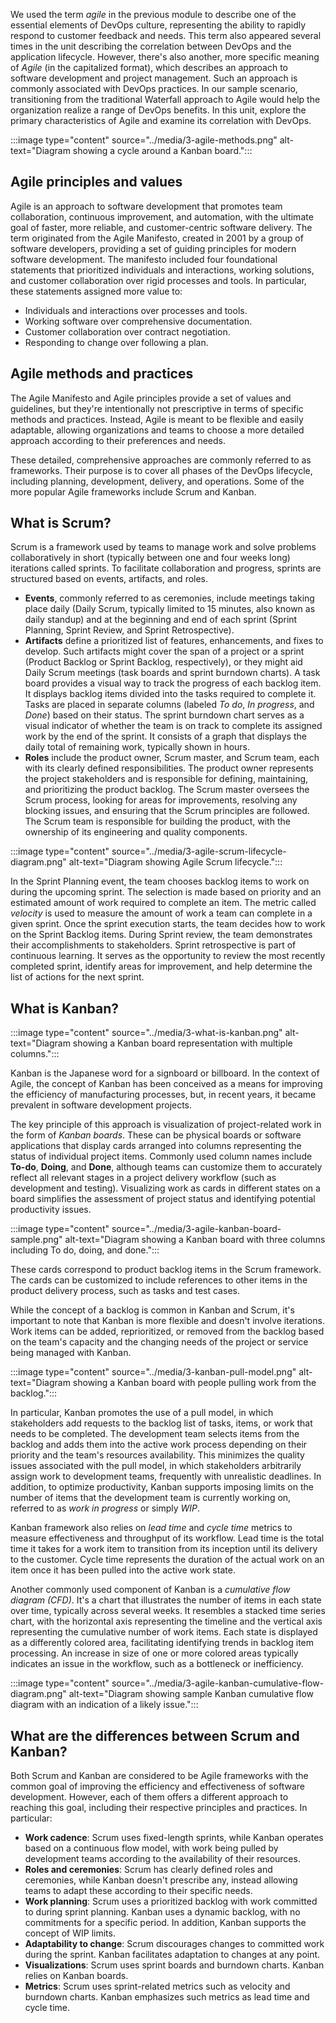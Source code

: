 We used the term *agile* in the previous module to describe one of the essential elements of DevOps culture, representing the ability to rapidly respond to customer feedback and needs. This term also appeared several times in the unit describing the correlation between DevOps and the application lifecycle. However, there's also another, more specific meaning of *Agile* (in the capitalized format), which describes an approach to software development and project management. Such an approach is commonly associated with DevOps practices. In our sample scenario, transitioning from the traditional Waterfall approach to Agile would help the organization realize a range of DevOps benefits. In this unit, explore the primary characteristics of Agile and examine its correlation with DevOps.

:::image type="content" source="../media/3-agile-methods.png" alt-text="Diagram showing a cycle around a Kanban board.":::

## Agile principles and values

Agile is an approach to software development that promotes team collaboration, continuous improvement, and automation, with the ultimate goal of faster, more reliable, and customer-centric software delivery. The term originated from the Agile Manifesto, created in 2001 by a group of software developers, providing a set of guiding principles for modern software development. The manifesto included four foundational statements that prioritized individuals and interactions, working solutions, and customer collaboration over rigid processes and tools. In particular, these statements assigned more value to:

- Individuals and interactions over processes and tools.
- Working software over comprehensive documentation.
- Customer collaboration over contract negotiation.
- Responding to change over following a plan.

## Agile methods and practices

The Agile Manifesto and Agile principles provide a set of values and guidelines, but they're intentionally not prescriptive in terms of specific methods and practices. Instead, Agile is meant to be flexible and easily adaptable, allowing organizations and teams to choose a more detailed approach according to their preferences and needs.

These detailed, comprehensive approaches are commonly referred to as frameworks. Their purpose is to cover all phases of the DevOps lifecycle, including planning, development, delivery, and operations. Some of the more popular Agile frameworks include Scrum and Kanban.

## What is Scrum?

Scrum is a framework used by teams to manage work and solve problems collaboratively in short (typically between one and four weeks long) iterations called sprints. To facilitate collaboration and progress, sprints are structured based on events, artifacts, and roles.

- **Events**, commonly referred to as ceremonies, include meetings taking place daily (Daily Scrum, typically limited to 15 minutes, also known as daily standup) and at the beginning and end of each sprint (Sprint Planning, Sprint Review, and Sprint Retrospective).
- **Artifacts** define a prioritized list of features, enhancements, and fixes to develop. Such artifacts might cover the span of a project or a sprint (Product Backlog or Sprint Backlog, respectively), or they might aid Daily Scrum meetings (task boards and sprint burndown charts). A task board provides a visual way to track the progress of each backlog item. It displays backlog items divided into the tasks required to complete it. Tasks are placed in separate columns (labeled *To do*, *In progress*, and *Done*) based on their status. The sprint burndown chart serves as a visual indicator of whether the team is on track to complete its assigned work by the end of the sprint. It consists of a graph that displays the daily total of remaining work, typically shown in hours.
- **Roles** include the product owner, Scrum master, and Scrum team, each with its clearly defined responsibilities. The product owner represents the project stakeholders and is responsible for defining, maintaining, and prioritizing the product backlog. The Scrum master oversees the Scrum process, looking for areas for improvements, resolving any blocking issues, and ensuring that the Scrum principles are followed. The Scrum team is responsible for building the product, with the ownership of its engineering and quality components.

:::image type="content" source="../media/3-agile-scrum-lifecycle-diagram.png" alt-text="Diagram showing Agile Scrum lifecycle.":::

In the Sprint Planning event, the team chooses backlog items to work on during the upcoming sprint. The selection is made based on priority and an estimated amount of work required to complete an item. The metric called *velocity* is used to measure the amount of work a team can complete in a given sprint. Once the sprint execution starts, the team decides how to work on the Sprint Backlog items. During Sprint review, the team demonstrates their accomplishments to stakeholders. Sprint retrospective is part of continuous learning. It serves as the opportunity to review the most recently completed sprint, identify areas for improvement, and help determine the list of actions for the next sprint.

## What is Kanban?

:::image type="content" source="../media/3-what-is-kanban.png" alt-text="Diagram showing a Kanban board representation with multiple columns.":::

Kanban is the Japanese word for a signboard or billboard. In the context of Agile, the concept of Kanban has been conceived as a means for improving the efficiency of manufacturing processes, but, in recent years, it became prevalent in software development projects.

The key principle of this approach is visualization of project-related work in the form of *Kanban boards*. These can be physical boards or software applications that display cards arranged into columns representing the status of individual project items. Commonly used column names include **To-do**, **Doing**, and **Done**, although teams can customize them to accurately reflect all relevant stages in a project delivery workflow (such as development and testing). Visualizing work as cards in different states on a board simplifies the assessment of project status and identifying potential productivity issues.

:::image type="content" source="../media/3-agile-kanban-board-sample.png" alt-text="Diagram showing a Kanban board with three columns including To do, doing, and done.":::

These cards correspond to product backlog items in the Scrum framework. The cards can be customized to include references to other items in the product delivery process, such as tasks and test cases.

While the concept of a backlog is common in Kanban and Scrum, it's important to note that Kanban is more flexible and doesn't involve iterations. Work items can be added, reprioritized, or removed from the backlog based on the team's capacity and the changing needs of the project or service being managed with Kanban.

:::image type="content" source="../media/3-kanban-pull-model.png" alt-text="Diagram showing a Kanban board with people pulling work from the backlog.":::

In particular, Kanban promotes the use of a pull model, in which stakeholders add requests to the backlog list of tasks, items, or work that needs to be completed. The development team selects items from the backlog and adds them into the active work process depending on their priority and the team's resources availability. This minimizes the quality issues associated with the pull model, in which stakeholders arbitrarily assign work to development teams, frequently with unrealistic deadlines. In addition, to optimize productivity, Kanban supports imposing limits on the number of items that the development team is currently working on, referred to as *work in progress*  or simply *WIP*.

Kanban framework also relies on *lead time* and *cycle time* metrics to measure effectiveness and throughput of its workflow. Lead time is the total time it takes for a work item to transition from its inception until its delivery to the customer. Cycle time represents the duration of the actual work on an item once it has been pulled into the active work state.

Another commonly used component of Kanban is a *cumulative flow diagram (CFD)*. It's a chart that illustrates the number of items in each state over time, typically across several weeks. It resembles a stacked time series chart, with the horizontal axis representing the timeline and the vertical axis representing the cumulative number of work items. Each state is displayed as a differently colored area, facilitating identifying trends in backlog item processing. An increase in size of one or more colored areas typically indicates an issue in the workflow, such as a bottleneck or inefficiency.

:::image type="content" source="../media/3-agile-kanban-cumulative-flow-diagram.png" alt-text="Diagram showing sample Kanban cumulative flow diagram with an indication of a likely issue.":::

## What are the differences between Scrum and Kanban?

Both Scrum and Kanban are considered to be Agile frameworks with the common goal of improving the efficiency and effectiveness of software development. However, each of them offers a different approach to reaching this goal, including their respective principles and practices. In particular:

- **Work cadence**: Scrum uses fixed-length sprints, while Kanban operates based on a continuous flow model, with work being pulled by development teams according to the availability of their resources.
- **Roles and ceremonies**: Scrum has clearly defined roles and ceremonies, while Kanban doesn't prescribe any, instead allowing teams to adapt these according to their specific needs.
- **Work planning**: Scrum uses a prioritized backlog with work committed to during sprint planning. Kanban uses a dynamic backlog, with no commitments for a specific period. In addition, Kanban supports the concept of WIP limits.
- **Adaptability to change**: Scrum discourages changes to committed work during the sprint. Kanban facilitates adaptation to changes at any point.
- **Visualizations**: Scrum uses sprint boards and burndown charts. Kanban relies on Kanban boards.
- **Metrics**: Scrum uses sprint-related metrics such as velocity and burndown charts. Kanban emphasizes such metrics as lead time and cycle time.

